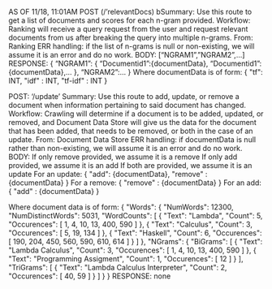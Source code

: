 AS OF 11/18, 11:01AM
POST (/’relevantDocs)
bSummary: Use this route to get a list of documents and scores for each n-gram provided.
Workflow: Ranking will receive a query request from the user and request relevant documents from us after breaking the query into multiple n-grams.
From: Ranking
ERR handling: if the list of n-grams is null or non-existing, we will assume it is an error and do no work.
BODY:
[“NGRAM1”,”NGRAM2”,...]
RESPONSE:
{
   “NGRAM1”:
    {
       “Documentid1”:{documentData},
       “Documentid1”: {documentData},...
    },
    “NGRAM2”:...
}
Where documentData is of form: 
{
   "tf": INT,
   "idf" : INT,
   "tf-idf" : INT
 }


POST: ‘/update’ 
Summary: Use this route to add, update, or remove a document when information pertaining to said document has changed.
Workflow: Crawling will determine if a document is to be added, updated, or removed, and Document Data Store will give us the data for the document that has been added, that needs to be removed, or both in the case of an update.
From: Document Data Store
ERR handling: if documentData is null rather than non-existing, we will assume it is an error and do no work.
BODY: 
If only remove provided, we assume it is a remove
If only add provided, we assume it is an add
If both are provided, we assume it is an update
For an update:
{
   "add": {documentData},
   "remove" : {documentData}
 }
For a remove:
{
   "remove" : {documentData}
 }
For an add:
{
   "add" : {documentData}
 }

Where document data is of form:
{
    "Words": {
        "NumWords": 12300,
        "NumDistinctWords": 5031,
        "WordCounts": [
            {
                "Text": "Lambda",
                "Count": 5,
                "Occurences": [
                    1,
                    4,
                    10,
                    13,
                    400,
                    590
                ]
            },
            {
                "Text": "Calculus",
                "Count": 3,
                "Occurences": [
                    5,
                    19,
                    134
                ]
            },
            {
                "Text": "Haskell",
                "Count": 6,
                "Occurences": [
                    190,
                    204,
                    450,
                    560,
                    590,
                    610,
                    614
                ]
            }
        ]
    },
    "NGrams": {
        "BiGrams": [
            {
                "Text": "Lambda Calculus",
                "Count": 3,
                "Occurences": [
                    1,
                    4,
                    10,
                    13,
                    400,
                    590
                ]
            },
            {
                "Text": "Programming Assigment",
                "Count": 1,
                "Occurences": [
                    12
                ]
            }
        ],
        "TriGrams": [
            {
                "Text": "Lambda Calculus Interpreter",
                "Count": 2,
                "Occurences": [
                    40,
                    59
                ]
            }
        ]
    }
}
RESPONSE:
none


